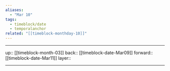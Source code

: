```yaml
---
aliases:
  - "Mar 10"
tags:
  - timeblock/date
  - temporalanchor
related: "[[timeblock-monthday-10]]"
---
```




***

up:: [[timeblock-month-03]]
back:: [[timeblock-date-Mar09]]
forward:: [[timeblock-date-Mar11]]
layer:: 

***
